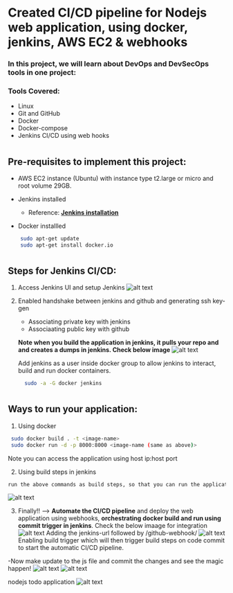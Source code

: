 # Created CI/CD pipeline for Nodejs web application, using docker, jenkins, AWS EC2 & webhooks

### In this project, we will learn about  DevOps and DevSecOps tools in one project:

### Tools Covered:
-  Linux
-  Git and GitHub
-  Docker
-  Docker-compose
-  Jenkins CI/CD using web hooks
#

## Pre-requisites to implement this project:

-  AWS EC2 instance (Ubuntu) with instance type t2.large or micro and root volume 29GB.

-  Jenkins installed <br>
    - Reference: <b><a href="https://www.jenkins.io/doc/book/installing/linux/#long-term-support-release"><u> Jenkins installation </a></u></b>

-  Docker installled
```bash
    sudo apt-get update
    sudo apt-get install docker.io
```

#
## Steps for Jenkins CI/CD:
1)  Access Jenkins UI and setup Jenkins
![alt text](https://github.com/Kirthik1104/todo-node-app/blob/main/images/new_image_1.png)

2) Enabled handshake between jenkins and github and generating ssh key-gen
   - Associating private key with jenkins
   - Associaating public key with github

   **Note when you build the application in jenkins, it pulls your repo and and creates a dumps in jenkins. Check below image**
   ![alt text](https://github.com/Kirthik1104/todo-node-app/blob/main/images/new_image_7.png)

   Add jenkins as a user inside docker group to allow jenkins to interact, build and run docker containers.
   ```bash
     sudo -a -G docker jenkins
   ```
   
#
## Ways to run your application:

1) Using docker
```bash
 sudo docker build . -t <image-name>
 sudo docker run -d -p 8000:8000 <image-name (same as above)>
```
Note you can access the application using host ip:host port

2) Using build steps in jenkins
```bash
run the above commands as build steps, so that you can run the application directly from jenkins build and not having to run the docker build and run manually. Check the below image
```
![alt text](https://github.com/Kirthik1104/todo-node-app/blob/main/images/new_image_4.png)

3) Finally!! --> **Automate the CI/CD pipeline** and deploy the web application using webhooks, **orchestrating docker build and run using commit trigger in jenkins**. Check the below imaage for integration
![alt text](https://github.com/Kirthik1104/todo-node-app/blob/main/images/new_image_5.png)
Adding the jenkins-url followed by /github-webhook/
![alt text](https://github.com/Kirthik1104/todo-node-app/blob/main/images/new_image_3.png)
Enabling build trigger which will then trigger build steps on code commit to start the automatic CI/CD pipeline.

-Now make update to the js file and commit the changes and see the magic happen!
![alt text](https://github.com/Kirthik1104/todo-node-app/blob/main/images/new_image_8.png)
![alt text](https://github.com/Kirthik1104/todo-node-app/blob/main/images/new_image_9.png)

nodejs todo application
![alt text](https://github.com/Kirthik1104/todo-node-app/blob/main/images/new_image_10.png)
